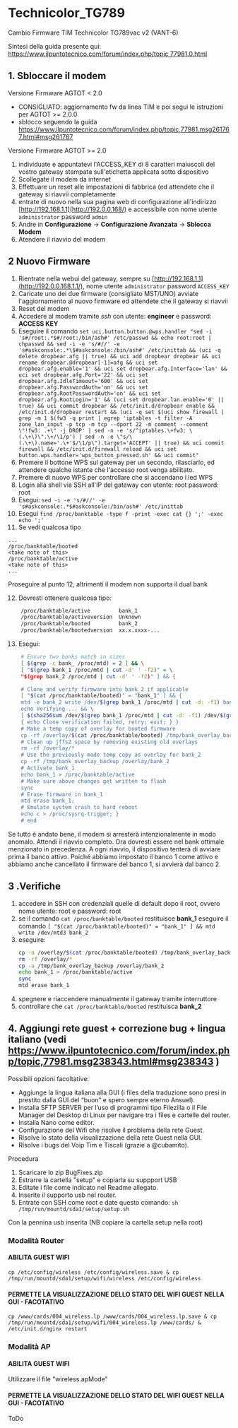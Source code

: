 # Technicolor_TG789
Cambio Firmware TIM Technicolor TG789vac v2 (VANT-6)


Sintesi della guida presente qui: https://www.ilpuntotecnico.com/forum/index.php/topic,77981.0.html

 ## 1. Sbloccare il modem
Versione Firmware AGTOT < 2.0

 - CONSIGLIATO: aggiornamento fw da linea TIM e poi segui le istruzioni per AGTOT >= 2.0.0
 - sblocco seguendo la guida https://www.ilpuntotecnico.com/forum/index.php/topic,77981.msg261767.html#msg261767

Versione Firmware AGTOT >= 2.0

 1.  individuate e appuntatevi l'ACCESS_KEY di 8 caratteri maiuscoli del vostro gateway stampata sull'etichetta applicata sotto dispositivo  
 2. Scollegate il modem da internet
 3. Effettuare un reset alle impostazioni di fabbrica (ed attendete che il gateway si riavvii completamente
 4. entrate di nuovo nella sua pagina web di configurazione  all'indirizzo  [http://192.168.1.1](http://192.0.0.168/) e accessibile con nome utente `administrator` password  `admin`
 5.  Andre in  **Configurazione** -> **Configurazione Avanzata** -> **Sblocca Modem**
 6. Atendere il riavvio del modem
 
  ## 2 Nuovo Firmware
 1. Rientrate nella webui del gateway, sempre su [http://192.168.1.1](http://192.0.0.168.1.1/), nome utente     `administrator` password `ACCESS_KEY` 
 2. Caricate uno dei due firmware (consigliato MST/UNO)  avviate l'aggiornamento al nuovo firmware ed     attendete che il gateway si riavvii
 3. Reset del modem
 4. Accedere al modem tramite *ssh* con utente: **engineer** e password: **ACCESS KEY**  
 5. Eseguire il comando `set uci.button.button.@wps.handler "sed -i 's#/root:.*$#/root:/bin/ash#' /etc/passwd && echo root:root | chpasswd && sed -i -e 's/#//' -e 's#askconsole:.*\$#askconsole:/bin/ash#' /etc/inittab && (uci -q delete dropbear.afg || true) && uci add dropbear dropbear && uci rename dropbear.@dropbear[-1]=afg && uci set dropbear.afg.enable='1' && uci set dropbear.afg.Interface='lan' && uci set dropbear.afg.Port='22' && uci set dropbear.afg.IdleTimeout='600' && uci set dropbear.afg.PasswordAuth='on' && uci set dropbear.afg.RootPasswordAuth='on' && uci set dropbear.afg.RootLogin='1' && (uci set dropbear.lan.enable='0' || true) && uci commit dropbear && /etc/init.d/dropbear enable && /etc/init.d/dropbear restart && (uci -q set $(uci show firewall | grep -m 1 $(fw3 -q print | egrep 'iptables -t filter -A zone_lan_input -p tcp -m tcp --dport 22 -m comment --comment \"!fw3: .+\" -j DROP' | sed -n -e 's/^iptables.\+fw3: \(.\+\)\".\+/\1/p') | sed -n -e \"s/\(.\+\).name='.\+'$/\1/p\").target='ACCEPT' || true) && uci commit firewall && /etc/init.d/firewall reload && uci set button.wps.handler='wps_button_pressed.sh' && uci commit"`
 6.  Premere il bottone WPS sul gateway per un secondo, rilasciarlo, ed attendere qualche istante che l'accesso root venga abilitato.   
 7. Premere di nuovo WPS per controllare che si accendano i led WPS
 8. Login alla shell via SSH all'IP del gateway con utente: root  password: root
 9. Esegui: `sed -i -e 's/#//' -e 's#askconsole:.*$#askconsole:/bin/ash#' /etc/inittab`
 10. Esegui `find /proc/banktable -type f -print -exec cat {} ';' -exec echo ';'`
 11. Se vedi qualcosa tipo

    ...
    /proc/banktable/booted
    <take note of this>
    /proc/banktable/active
    <take note of this>
    ...
Proseguire al punto 12, altrimenti il modem non supporta il dual bank

 12. Dovresti ottenere qualcosa tipo: 

```sh
    /proc/banktable/active         bank_1
    /proc/banktable/activeversion  Unknown
    /proc/banktable/booted         bank_2
    /proc/banktable/bootedversion  xx.x.xxxx-...
```

 13. Esegui: 
```sh
    # Ensure two banks match in sizes
    [ $(grep -c bank_ /proc/mtd) = 2 ] && \
    [ "$(grep bank_1 /proc/mtd | cut -d' ' -f2)" = \
    "$(grep bank_2 /proc/mtd | cut -d' ' -f2)" ] && {

    # Clone and verify firmware into bank_2 if applicable
    [ "$(cat /proc/banktable/booted)" = "bank_1" ] && {
    mtd -e bank_2 write /dev/$(grep bank_1 /proc/mtd | cut -d: -f1) bank_2 && \
    echo Verifying ... && \
    [ $(sha256sum /dev/$(grep bank_1 /proc/mtd | cut -d: -f1) /dev/$(grep bank_2 /proc/mtd | cut -d: -f1) | cut -d' ' -f1 | sort -u | wc -l ) -eq 1 ] || \
    { echo Clone verification failed, retry; exit; } }
    # Make a temp copy of overlay for booted firmware
    cp -rf /overlay/$(cat /proc/banktable/booted) /tmp/bank_overlay_backup
    # Clean up jffs2 space by removing existing old overlays
    rm -rf /overlay/*
    # Use the previously made temp copy as overlay for bank_2
    cp -rf /tmp/bank_overlay_backup /overlay/bank_2
    # Activate bank_1
    echo bank_1 > /proc/banktable/active
    # Make sure above changes get written to flash
    sync
    # Erase firmware in bank_1
    mtd erase bank_1;
    # Emulate system crash to hard reboot
    echo c > /proc/sysrq-trigger; }
    # end
```

Se tutto è andato bene, il modem si arresterà intenzionalmente in modo anomalo. Attendi il riavvio completo.
Ora dovresti essere nel bank ottimale menzionato in precedenza. A ogni riavvio, il dispositivo tenterà di avviare prima il banco attivo. Poiché abbiamo impostato il banco 1 come attivo e abbiamo anche cancellato il firmware del banco 1, si avvierà dal banco 2.


## 3 .Verifiche

 1.  accedere in SSH con credenziali quelle di default dopo il root, ovvero nome utente: root e password: root
 2. se il comando `cat /proc/banktable/booted` restituisce **bank_1** eseguire il comando `[ "$(cat /proc/banktable/booted)" = "bank_1" ] && mtd write /dev/mtd3 bank_2`
 3. eseguire:
    ```sh
    cp -a /overlay/$(cat /proc/banktable/booted) /tmp/bank_overlay_backup
    rm -rf /overlay/*
    cp -a /tmp/bank_overlay_backup /overlay/bank_2
    echo bank_1 > /proc/banktable/active  
    sync  
    mtd erase bank_1
    ```
 4. spegnere e riaccendere manualmente il gateway tramite interruttore
 5. controllare che `cat /proc/banktable/booted` restituisca **bank_2**


## 4. Aggiungi rete guest + correzione bug + lingua italiano (vedi https://www.ilpuntotecnico.com/forum/index.php/topic,77981.msg238343.html#msg238343 )

Possibili opzioni facoltative:
- Aggiunge la lingua italiana alla GUI (i files della traduzione sono presi in prestito dalla GUI del “buon” e spero sempre eterno Ansuel).
- Installa SFTP SERVER per l’uso di programmi tipo Filezilla o il File Manager del Desktop di Linux per navigare tra i files e cartelle del router.
- Installa Nano come editor.
- Configurazione del Wifi che risolve il problema della rete Guest.
- Risolve lo stato della visualizzazione della rete Guest nella GUI.
- Risolve i bugs del Voip  Tim e Tiscali (grazie a @cubamito).
 
Procedura 
1. Scaricare lo zip BugFixes.zip
2. Estrarre la cartella "setup" e copiarla su suppport USB
3. Editate i file come indicato nel  Readme allegato. 
4. Inserite il supporto usb nel router. 
5. Entrate con SSH come root e date questo comando: `sh /tmp/run/mountd/sda1/setup/setup.sh`


Con la pennina  usb inserita (NB copiare la cartella setup nella root)

### Modalità Router
#### ABILITA GUEST WIFI

`cp /etc/config/wireless /etc/config/wireless.save & cp /tmp/run/mountd/sda1/setup/wifi/wireless /etc/config/wireless`

#### PERMETTE LA VISUALIZZAZIONE DELLO STATO DEL WIFI GUEST NELLA GUI - FACOTATIVO

`cp /www/cards/004_wireless.lp /www/cards/004_wireless.lp.save & cp /tmp/run/mountd/sda1/setup/wifi/004_wireless.lp /www/cards/ & /etc/init.d/nginx restart`

### Modalità AP
#### ABILITA GUEST WIFI

Utilizzare il file  "wireless.apMode"

#### PERMETTE LA VISUALIZZAZIONE DELLO STATO DEL WIFI GUEST NELLA GUI - FACOTATIVO
ToDo
